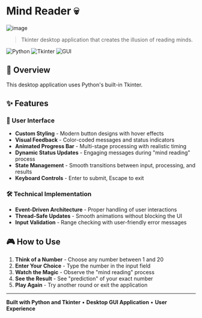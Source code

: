 # Mind Reader 💀
![image](https://github.com/user-attachments/assets/9dce9b63-fabe-4e4a-a951-1a8b7c78caca)

> Tkinter desktop application that creates the illusion of reading minds.

![Python](https://img.shields.io/badge/Python-3776AB?style=for-the-badge&logo=python&logoColor=white)
![Tkinter](https://img.shields.io/badge/Tkinter-FF6B6B?style=for-the-badge&logo=python&logoColor=white)
![GUI](https://img.shields.io/badge/GUI-Desktop_App-blue?style=for-the-badge)

## 🎯 Overview

This desktop application uses Python's built-in Tkinter.

## ✨ Features

### 🎨 User Interface
- **Custom Styling** - Modern button designs with hover effects
- **Visual Feedback** - Color-coded messages and status indicators
- **Animated Progress Bar** - Multi-stage processing with realistic timing
- **Dynamic Status Updates** - Engaging messages during "mind reading" process
- **State Management** - Smooth transitions between input, processing, and results
- **Keyboard Controls** - Enter to submit, Escape to exit

### 🛠️ Technical Implementation
- **Event-Driven Architecture** - Proper handling of user interactions
- **Thread-Safe Updates** - Smooth animations without blocking the UI
- **Input Validation** - Range checking with user-friendly error messages

## 🎮 How to Use

1. **Think of a Number** - Choose any number between 1 and 20
2. **Enter Your Choice** - Type the number in the input field
3. **Watch the Magic** - Observe the "mind reading" process
4. **See the Result** - See "prediction" of your exact number
5. **Play Again** - Try another round or exit the application

---

**Built with Python and Tkinter** • **Desktop GUI Application** • **User Experience**
